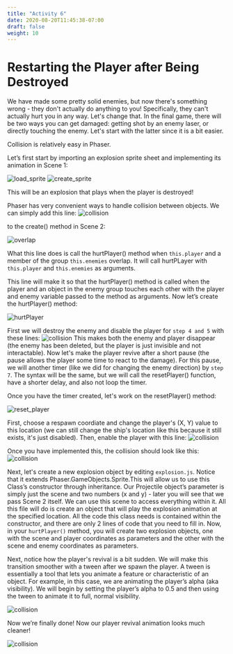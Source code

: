```yaml
---
title: "Activity 6"
date: 2020-08-20T11:45:38-07:00
draft: false
weight: 10
---
```


# Restarting the Player after Being Destroyed

We have made some pretty solid enemies, but now there's something wrong - they don't actually do anything to you! Specifically, they can't actually hurt you in any way. Let's change that. In the final game, there will be two ways you can get damaged: getting shot by an enemy laser, or directly touching the enemy. Let's start with the latter since it is a bit easier.

Collision is relatively easy in Phaser.

Let’s first start by importing an explosion sprite sheet and implementing its animation in Scene 1:

![load_sprite](../media/7/load_sprite.png)
![create_sprite](../media/7/create_sprite.png)

This will be an explosion that plays when the player is destroyed!

Phaser has very convenient ways to handle collision between objects. We can simply add this line:
![collision](../media/7/collision-example.PNG)

to the create() method in Scene 2:

![overlap](../media/7/overlap_hurtPlayer.png)

What this line does is call the hurtPlayer() method when `this.player` and a member of the group `this.enemies` overlap. It will call hurtPLayer with `this.player` and `this.enemies` as arguments.

This line will make it so that the hurtPlayer() method is called when the player and an object in the enemy group touches each other with the player and enemy variable passed to the method as arguments. Now let’s create the hurtPlayer() method:

![hurtPlayer](../media/7/function.png)

First we will destroy the enemy and disable the player for `step 4 and 5` with these lines:
![collision](../media/7/enemy-destroy.PNG)
This makes both the enemy and player disappear (the enemy has been deleted, but the player is just invisible and not interactable). Now let's make the player revive after a short pause (the pause allows the player some time to react to the damage). For this pause, we will another timer (like we did for changing the enemy direction) by `step 7`. The syntax will be the same, but we will call the resetPlayer() function, have a shorter delay, and also not loop the timer.

Once you have the timer created, let's work on the resetPlayer() method:

![reset_player](../media/7/resetPlayer.png)

First, choose a respawn coordiate and change the player's (X, Y) value to this location (we can still change the ship's location like this because it still exists, it's just disabled). Then, enable the player with this line:
![collision](../media/7/player-enable.PNG)

Once you have implemented this, the collision should look like this:
![collision](../media/7/respawn-first.gif)

Next, let's create a new explosion object by editing `explosion.js`. Notice that it extends Phaser.GameObjects.Sprite.This will allow us to use this Class’s constructor through inheritance. Our Projectile object’s parameter is simply just the scene and two numbers (x and y) - later you will see that we pass Scene 2 itself. We can use this scene to access everything within it. All this file will do is create an object that will play the explosion animation at the specified location. All the code this class needs is contained within the constructor, and there are only 2 lines of code that you need to fill in. Now, in your `hurtPlayer()` method, you will create two explosion objects, one with the scene and player coordinates as parameters and the other with the scene and enemy coordinates as parameters.

Next, notice how the player's revival is a bit sudden. We will make this transition smoother with a tween after we spawn the player. A tween is essentially a tool that lets you animate a feature or characteristic of an object. For example, in this case, we are animating the player’s alpha (aka visibility). We will begin by setting the player’s alpha to 0.5 and then using the tween to animate it to full, normal visibility.

![collision](../media/7/tween.PNG)

Now we’re finally done! Now our player revival animation looks much cleaner!

![collision](../media/respawn-second.gif)
